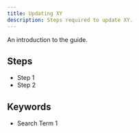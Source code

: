 ```yaml
---
title: Updating XY
description: Steps required to update XY.
---
```


An introduction to the guide.

## Steps

- Step 1
- Step 2

## Keywords

- Search Term 1
